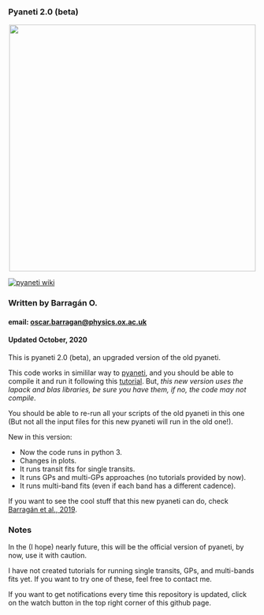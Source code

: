### Pyaneti 2.0 (beta)


<p align="center">
  <img width = "500" src="https://github.com/oscaribv/pyaneti/blob/master/src/images/logo_pyaneti.png"/>
</p>

<a href="https://github.com/oscaribv/pyaneti/wiki"><img src="https://img.shields.io/badge/wiki-building-yellow.svg" alt="pyaneti wiki" /></a>

### Written by Barragán O.
#### email: oscar.barragan@physics.ox.ac.uk
#### Updated October, 2020


This is pyaneti 2.0 (beta), an upgraded version of the old pyaneti.

This code works in simililar way to [pyaneti](https://github.com/oscaribv/pyaneti), and you should be able to compile it and run it following
this [tutorial](https://github.com/oscaribv/pyaneti/wiki). But, *this new version uses
the lapack and blas libraries, be sure you have them, if no, the code may not compile*.

You should be able to re-run all your scripts of the old pyaneti in this one (But not all the
input files for this new pyaneti will run in the old one!). 

New in this version:

* Now the code runs in python 3.
* Changes in plots.
* It runs transit fits for single transits.
* It runs GPs and multi-GPs approaches (no tutorials provided by now).
* It runs multi-band fits (even if each band has a different cadence).

If you want to see the cool stuff that this new pyaneti can do, check 
[Barragán et al., 2019](https://academic.oup.com/mnras/article-abstract/490/1/698/5569669?redirectedFrom=fulltext).

### Notes

In the (I hope) nearly future, this will be the official version of pyaneti, by now,
use it with caution. 

I have not created tutorials for running single transits, GPs, and multi-bands fits yet. 
If you want to try one of these, feel free to contact me. 

If you want to get notifications every time this repository is updated, click on the watch button
in the top right corner of this github page.